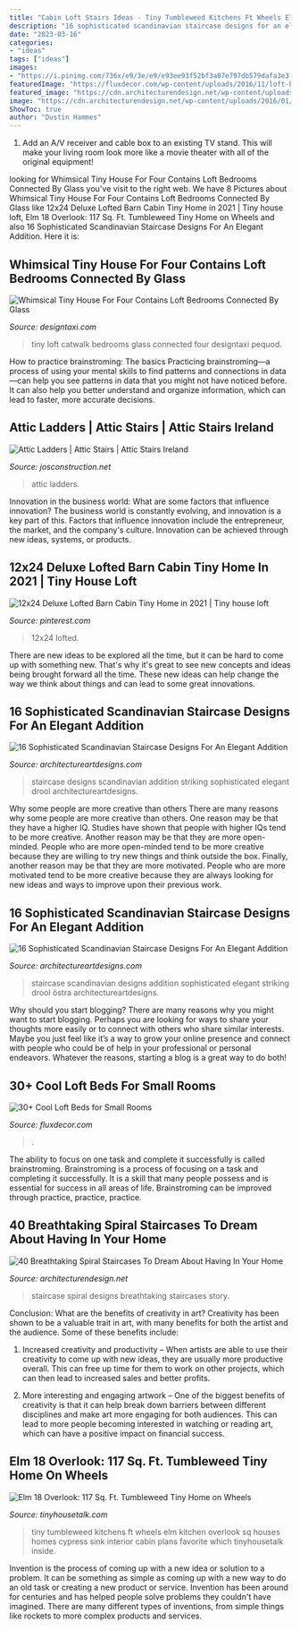 ```yaml
---
title: "Cabin Loft Stairs Ideas - Tiny Tumbleweed Kitchens Ft Wheels Elm Kitchen Overlook Sq Houses Homes Cypress Sink Interior Cabin Plans Favorite Which Tinyhousetalk Inside"
description: "16 sophisticated scandinavian staircase designs for an elegant addition"
date: "2023-03-16"
categories:
- "ideas"
tags: ["ideas"]
images:
- "https://i.pinimg.com/736x/e9/3e/e9/e93ee93f52bf3a07e797db579dafa3e3.jpg"
featuredImage: "https://fluxdecor.com/wp-content/uploads/2016/11/loft-beds-for-small-rooms/33-loft-beds-for-small-rooms.jpg"
featured_image: "https://cdn.architecturendesign.net/wp-content/uploads/2016/01/AD-Breathtaking-Spiral-Staircase-Designs-25.jpg"
image: "https://cdn.architecturendesign.net/wp-content/uploads/2016/01/AD-Breathtaking-Spiral-Staircase-Designs-25.jpg"
ShowToc: true
author: "Dustin Hammes"
---
```



1. Add an A/V receiver and cable box to an existing TV stand. This will make your living room look more like a movie theater with all of the original equipment!

	

		
looking for Whimsical Tiny House For Four Contains Loft Bedrooms Connected By Glass you've visit to the right web. We have 8 Pictures about Whimsical Tiny House For Four Contains Loft Bedrooms Connected By Glass like 12x24 Deluxe Lofted Barn Cabin Tiny Home in 2021 | Tiny house loft, Elm 18 Overlook: 117 Sq. Ft. Tumbleweed Tiny Home on Wheels and also 16 Sophisticated Scandinavian Staircase Designs For An Elegant Addition. Here it is:
		
    
## Whimsical Tiny House For Four Contains Loft Bedrooms Connected By Glass

<img loading=lazy src="https://editorial.designtaxi.com/editorial-images/news-pequod310715/5-Pequod-tiny-house.jpg" onerror="this.onerror=null;this.src='https://tse4.mm.bing.net/th?id=OIP.GFEx-7DDAFw99uXAyCUtGwHaLG&amp;pid=15.1';" alt="Whimsical Tiny House For Four Contains Loft Bedrooms Connected By Glass">

_Source: designtaxi.com_

>tiny loft catwalk bedrooms glass connected four designtaxi pequod. 

	

How to practice brainstroming: The basics
Practicing brainstroming—a process of using your mental skills to find patterns and connections in data—can help you see patterns in data that you might not have noticed before. It can also help you better understand and organize information, which can lead to faster, more accurate decisions.

    
## Attic Ladders | Attic Stairs | Attic Stairs Ireland

<img loading=lazy src="https://www.josconstruction.net/images/attics/attic-stairs-06.jpg" onerror="this.onerror=null;this.src='https://tse1.mm.bing.net/th?id=OIP.sa6q0RX5uqybWSl1bpGBIgHaJ4&amp;pid=15.1';" alt="Attic Ladders | Attic Stairs | Attic Stairs Ireland">

_Source: josconstruction.net_

>attic ladders. 

	

Innovation in the business world: What are some factors that influence innovation?
The business world is constantly evolving, and innovation is a key part of this. Factors that influence innovation include the entrepreneur, the market, and the company's culture. Innovation can be achieved through new ideas, systems, or products.

    
## 12x24 Deluxe Lofted Barn Cabin Tiny Home In 2021 | Tiny House Loft

<img loading=lazy src="https://i.pinimg.com/736x/e9/3e/e9/e93ee93f52bf3a07e797db579dafa3e3.jpg" onerror="this.onerror=null;this.src='https://tse4.mm.bing.net/th?id=OIP.etpK-aqFN6QpWH3X26eQ4gHaHa&amp;pid=15.1';" alt="12x24 Deluxe Lofted Barn Cabin Tiny Home in 2021 | Tiny house loft">

_Source: pinterest.com_

>12x24 lofted. 

	

There are new ideas to be explored all the time, but it can be hard to come up with something new. That's why it's great to see new concepts and ideas being brought forward all the time. These new ideas can help change the way we think about things and can lead to some great innovations.

    
## 16 Sophisticated Scandinavian Staircase Designs For An Elegant Addition

<img loading=lazy src="https://www.architectureartdesigns.com/wp-content/uploads/2016/11/16-Sophisticated-Scandinavian-Staircase-Designs-For-An-Elegant-Addition-To-Your-Home-2-630x945.jpg" onerror="this.onerror=null;this.src='https://tse1.mm.bing.net/th?id=OIP.WhDn7xcdXr3pMxWBOewmeQHaLH&amp;pid=15.1';" alt="16 Sophisticated Scandinavian Staircase Designs For An Elegant Addition">

_Source: architectureartdesigns.com_

>staircase designs scandinavian addition striking sophisticated elegant drool architectureartdesigns. 

	

Why some people are more creative than others
There are many reasons why some people are more creative than others. One reason may be that they have a higher IQ. Studies have shown that people with higher IQs tend to be more creative. Another reason may be that they are more open-minded. People who are more open-minded tend to be more creative because they are willing to try new things and think outside the box. Finally, another reason may be that they are more motivated. People who are more motivated tend to be more creative because they are always looking for new ideas and ways to improve upon their previous work.

    
## 16 Sophisticated Scandinavian Staircase Designs For An Elegant Addition

<img loading=lazy src="https://www.architectureartdesigns.com/wp-content/uploads/2016/11/16-Sophisticated-Scandinavian-Staircase-Designs-For-An-Elegant-Addition-To-Your-Home-7-630x841.jpg" onerror="this.onerror=null;this.src='https://tse1.mm.bing.net/th?id=OIP.5xKfmWihqdPPjlAEgeXx4AHaJ4&amp;pid=15.1';" alt="16 Sophisticated Scandinavian Staircase Designs For An Elegant Addition">

_Source: architectureartdesigns.com_

>staircase scandinavian designs addition sophisticated elegant striking drool östra architectureartdesigns. 

	

Why should you start blogging?
There are many reasons why you might want to start blogging. Perhaps you are looking for ways to share your thoughts more easily or to connect with others who share similar interests. Maybe you just feel like it’s a way to grow your online presence and connect with people who could be of help in your professional or personal endeavors. Whatever the reasons, starting a blog is a great way to do both!

    
## 30+ Cool Loft Beds For Small Rooms

<img loading=lazy src="https://fluxdecor.com/wp-content/uploads/2016/11/loft-beds-for-small-rooms/33-loft-beds-for-small-rooms.jpg" onerror="this.onerror=null;this.src='https://tse3.mm.bing.net/th?id=OIP.MQcCbwQodCgANREmqCdr4AHaJ6&amp;pid=15.1';" alt="30+ Cool Loft Beds for Small Rooms">

_Source: fluxdecor.com_

>. 

	

The ability to focus on one task and complete it successfully is called brainstroming. Brainstroming is a process of focusing on a task and completing it successfully. It is a skill that many people possess and is essential for success in all areas of life. Brainstroming can be improved through practice, practice, practice.

    
## 40 Breathtaking Spiral Staircases To Dream About Having In Your Home

<img loading=lazy src="https://cdn.architecturendesign.net/wp-content/uploads/2016/01/AD-Breathtaking-Spiral-Staircase-Designs-25.jpg" onerror="this.onerror=null;this.src='https://tse4.mm.bing.net/th?id=OIP.NQzmUcDWiLZ6YChYHzbIDQHaKw&amp;pid=15.1';" alt="40 Breathtaking Spiral Staircases To Dream About Having In Your Home">

_Source: architecturendesign.net_

>staircase spiral designs breathtaking staircases story. 

	

Conclusion: What are the benefits of creativity in art?
Creativity has been shown to be a valuable trait in art, with many benefits for both the artist and the audience. Some of these benefits include:
1. Increased creativity and productivity – When artists are able to use their creativity to come up with new ideas, they are usually more productive overall. This can free up time for them to work on other projects, which can then lead to increased sales and better profits.

2. More interesting and engaging artwork – One of the biggest benefits of creativity is that it can help break down barriers between different disciplines and make art more engaging for both audiences. This can lead to more people becoming interested in watching or reading art, which can have a positive impact on financial success.


    
## Elm 18 Overlook: 117 Sq. Ft. Tumbleweed Tiny Home On Wheels

<img loading=lazy src="https://tinyhousetalk.com/wp-content/uploads/tumbleweed-elm-18-overlook-117-sq-ft-tiny-house-on-wheels-0013.jpg" onerror="this.onerror=null;this.src='https://tse1.mm.bing.net/th?id=OIP.4TQx6o2h-iOJbco5n1X9FAHaLG&amp;pid=15.1';" alt="Elm 18 Overlook: 117 Sq. Ft. Tumbleweed Tiny Home on Wheels">

_Source: tinyhousetalk.com_

>tiny tumbleweed kitchens ft wheels elm kitchen overlook sq houses homes cypress sink interior cabin plans favorite which tinyhousetalk inside. 

	

Invention is the process of coming up with a new idea or solution to a problem. It can be something as simple as coming up with a new way to do an old task or creating a new product or service. Invention has been around for centuries and has helped people solve problems they couldn't have imagined. There are many different types of inventions, from simple things like rockets to more complex products and services.

